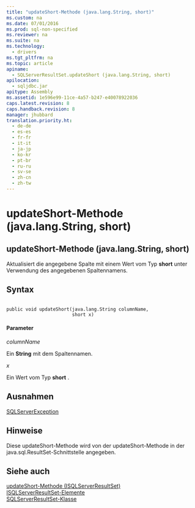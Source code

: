 ```yaml
---
title: "updateShort-Methode (java.lang.String, short)"
ms.custom: na
ms.date: 07/01/2016
ms.prod: sql-non-specified
ms.reviewer: na
ms.suite: na
ms.technology: 
  - drivers
ms.tgt_pltfrm: na
ms.topic: article
apiname: 
  - SQLServerResultSet.updateShort (java.lang.String, short)
apilocation: 
  - sqljdbc.jar
apitype: Assembly
ms.assetid: 1e596e99-11ce-4a57-b247-e40078922036
caps.latest.revision: 8
caps.handback.revision: 8
manager: jhubbard
translation.priority.ht: 
  - de-de
  - es-es
  - fr-fr
  - it-it
  - ja-jp
  - ko-kr
  - pt-br
  - ru-ru
  - sv-se
  - zh-cn
  - zh-tw
---
```

# updateShort-Methode (java.lang.String, short)
    
## updateShort\-Methode \(java.lang.String, short\)  
 Aktualisiert die angegebene Spalte mit einem Wert vom Typ **short** unter Verwendung des angegebenen Spaltennamens.  
  
## Syntax  
  
```  
  
public void updateShort(java.lang.String columnName,  
                        short x)  
```  
  
#### Parameter  
 *columnName*  
  
 Ein **String** mit dem Spaltennamen.  
  
 *x*  
  
 Ein Wert vom Typ **short** .  
  
## Ausnahmen  
 [SQLServerException](../content/SQLServerException-Class.md)  
  
## Hinweise  
 Diese updateShort\-Methode wird von der updateShort\-Methode in der java.sql.ResultSet\-Schnittstelle angegeben.  
  
## Siehe auch  
 [updateShort-Methode &#40;ISQLServerResultSet&#41;](../content/updateShort-Method--SQLServerResultSet-.md)   
 [ISQLServerResultSet-Elemente](../content/SQLServerResultSet-Members.md)   
 [SQLServerResultSet-Klasse](../content/SQLServerResultSet-Class.md)  
  
  